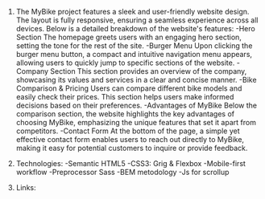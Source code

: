 1. The MyBike project features a sleek and user-friendly website design. The layout is fully responsive, ensuring a seamless experience across all devices. Below is a detailed breakdown of the website's features:
  -Hero Section
The homepage greets users with an engaging hero section, setting the tone for the rest of the site.
  -Burger Menu
Upon clicking the burger menu button, a compact and intuitive navigation menu appears, allowing users to quickly jump to specific sections of the website.
  -Company Section
This section provides an overview of the company, showcasing its values and services in a clear and concise manner.
  -Bike Comparison & Pricing
Users can compare different bike models and easily check their prices. This section helps users make informed decisions based on their preferences.
  -Advantages of MyBike
Below the comparison section, the website highlights the key advantages of choosing MyBike, emphasizing the unique features that set it apart from competitors.
  -Contact Form
At the bottom of the page, a simple yet effective contact form enables users to reach out directly to MyBike, making it easy for potential customers to inquire or provide feedback.

2. Technologies:
    -Semantic HTML5
    -CSS3: Grig & Flexbox
    -Mobile-first workflow
    -Preprocessor Sass
    -BEM metodology
    -Js for scrollup

3. Links:

